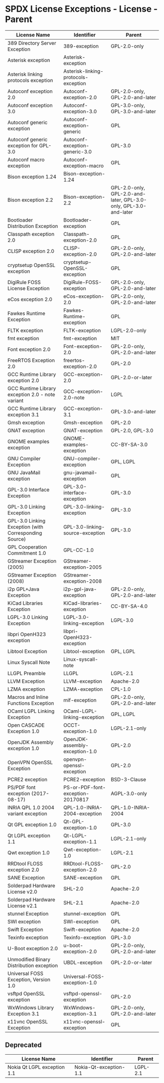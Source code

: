 # SPDX License Exceptions - License - Parent

| License Name | Identifier | Parent |
| ------------ | ---------- | ------ |
| 389 Directory Server Exception | 389-exception | GPL-2.0-only |
| Asterisk exception | Asterisk-exception | |
| Asterisk linking protocols exception | Asterisk-linking-protocols-exception | |
| Autoconf exception 2.0 | Autoconf-exception-2.0 | GPL-2.0-only, GPL-2.0-and-later |
| Autoconf exception 3.0 | Autoconf-exception-3.0 | GPL-3.0-only, GPL-3.0-and-later |
| Autoconf generic exception | Autoconf-exception-generic | GPL |
| Autoconf generic exception for GPL-3.0 | Autoconf-exception-generic-3.0 | GPL-3.0 |
| Autoconf macro exception | Autoconf-exception-macro | GPL |
| Bison exception 1.24 | Bison-exception-1.24 | |
| Bison exception 2.2 | Bison-exception-2.2 | GPL-2.0-only, GPL-2.0-and-later, GPL-3.0-only, GPL-3.0-and-later |
| Bootloader Distribution Exception | Bootloader-exception | GPL |
| Classpath exception 2.0 | Classpath-exception-2.0 | GPL |
| CLISP exception 2.0 | CLISP-exception-2.0 | GPL-2.0-only, GPL-2.0-and-later |
| cryptsetup OpenSSL exception | cryptsetup-OpenSSL-exception | GPL |
| DigiRule FOSS License Exception | DigiRule-FOSS-exception | GPL-2.0-only, GPL-2.0-and-later |
| eCos exception 2.0 | eCos-exception-2.0 | GPL-2.0-only, GPL-2.0-and-later |
| Fawkes Runtime Exception | Fawkes-Runtime-exception | GPL |
| FLTK exception | FLTK-exception | LGPL-2.0-only |
| fmt exception | fmt-exception | MIT |
| Font exception 2.0 | Font-exception-2.0 | GPL-2.0-only, GPL-2.0-and-later |
| FreeRTOS Exception 2.0 | freertos-exception-2.0 | GPL-2.0 |
| GCC Runtime Library exception 2.0 | GCC-exception-2.0 | GPL-2.0-or-later |
| GCC Runtime Library exception 2.0 - note variant | GCC-exception-2.0-note | LGPL |
| GCC Runtime Library exception 3.1 | GCC-exception-3.1 | GPL-3.0-and-later |
| Gmsh exception | Gmsh-exception | GPL-2.0 |
| GNAT exception | GNAT-exception | GPL-2.0, GPL-3.0 |
| GNOME examples exception | GNOME-examples-exception | CC-BY-SA-3.0 |
| GNU Compiler Exception | GNU-compiler-exception | GPL, LGPL |
| GNU JavaMail exception | gnu-javamail-exception | GPL |
| GPL-3.0 Interface Exception | GPL-3.0-interface-exception | GPL-3.0 |
| GPL-3.0 Linking Exception | GPL-3.0-linking-exception | GPL-3.0 |
| GPL-3.0 Linking Exception (with Corresponding Source) | GPL-3.0-linking-source-exception | GPL-3.0 |
| GPL Cooperation Commitment 1.0 | GPL-CC-1.0 | |
| GStreamer Exception (2005) | GStreamer-exception-2005 | |
| GStreamer Exception (2008) | GStreamer-exception-2008 | |
| i2p GPL+Java Exception | i2p-gpl-java-exception | GPL-2.0-only, GPL-2.0-and-later |
| KiCad Libraries Exception | KiCad-libraries-exception | CC-BY-SA-4.0 |
| LGPL-3.0 Linking Exception | LGPL-3.0-linking-exception | LGPL-3.0 |
| libpri OpenH323 exception | libpri-OpenH323-exception | |
| Libtool Exception | Libtool-exception | GPL, LGPL |
| Linux Syscall Note | Linux-syscall-note | |
| LLGPL Preamble | LLGPL | LGPL-2.1 |
| LLVM Exception | LLVM-exception | Apache-2.0 |
| LZMA exception | LZMA-exception | CPL-1.0 |
| Macros and Inline Functions Exception | mif-exception | GPL-2.0-only, GPL-2.0-and-later |
| OCaml LGPL Linking Exception | OCaml-LGPL-linking-exception | GPL, LGPL |
| Open CASCADE Exception 1.0 | OCCT-exception-1.0 | LGPL-2.1-only |
| OpenJDK Assembly exception 1.0 | OpenJDK-assembly-exception-1.0 | GPL-2.0 |
| OpenVPN OpenSSL Exception | openvpn-openssl-exception | GPL-2.0 |
| PCRE2 exception | PCRE2-exception | BSD-3-Clause |
| PS/PDF font exception (2017-08-17) | PS-or-PDF-font-exception-20170817 | AGPL-3.0-only |
| INRIA QPL 1.0 2004 variant exception | QPL-1.0-INRIA-2004-exception | QPL-1.0-INRIA-2004 |
| Qt GPL exception 1.0 | Qt-GPL-exception-1.0 | GPL-3.0 |
| Qt LGPL exception 1.1 | Qt-LGPL-exception-1.1 | LGPL-2.1-only |
| Qwt exception 1.0 | Qwt-exception-1.0 | LGPL-2.1 |
| RRDtool FLOSS exception 2.0 | RRDtool-FLOSS-exception-2.0 | GPL-2.0 |
| SANE Exception | SANE-exception | GPL |
| Solderpad Hardware License v2.0 | SHL-2.0 | Apache-2.0 |
| Solderpad Hardware License v2.1 | SHL-2.1 | Apache-2.0 |
| stunnel Exception | stunnel-exception | GPL |
| SWI exception | SWI-exception | GPL |
| Swift Exception | Swift-exception | Apache-2.0 |
| Texinfo exception | Texinfo-exception | GPL-3.0 |
| U-Boot exception 2.0 | u-boot-exception-2.0 | GPL-2.0-only, GPL-2.0-and-later |
| Unmodified Binary Distribution exception | UBDL-exception | GPL-2.0-or-later |
| Universal FOSS Exception, Version 1.0 | Universal-FOSS-exception-1.0 | |
| vsftpd OpenSSL exception | vsftpd-openssl-exception | GPL-2.0 |
| WxWindows Library Exception 3.1 | WxWindows-exception-3.1 | GPL-2.0-only, GPL-2.0-and-later |
| x11vnc OpenSSL Exception | x11vnc-openssl-exception | GPL |

## Deprecated

| License Name | Identifier | Parent |
| ------------ | ---------- | ------ |
| Nokia Qt LGPL exception 1.1 | Nokia-Qt-exception-1.1 | LGPL-2.1 |
